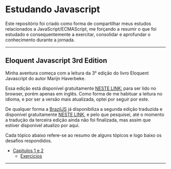 # Estudando Javascript

Este repositório foi criado como forma de compartilhar meus estudos relacionados a JavaScript/ECMAScript, me forçando a resumir o que foi estudado e consequentemente a exercitar, consolidar e aprofundar o conhecimento durante a jornada.

---



## Eloquent Javascript 3rd Edition

Minha aventura começa com a leitura da 3° edição do livro Eloquent Javascript do autor Marijn Haverbeke.

Essa edição está disponível gratuitamente [NESTE LINK:](https://eloquentjavascript.net/) para ser lido no browser, porém apenas em inglês.
Como forma de me habituar a leitura no idioma, e por ser a versão mais atualizada, optei por seguir por este.

De qualquer forma a [BrazilJS](https://www.braziljs.org/about) já disponibiliza a segunda edição traduzida e disponível gratuitamente [NESTE LINK](https://github.com/braziljs/eloquente-javascript), e pelo que pesquisei, até o momento a tradução da terceira edição ainda não foi finalizada, mas assim que estiver disponível atualizo por aqui.

Cada tópico abaixo refere-se ao resumo de alguns tópicos e logo baixo os desafios respondidos.

- [Capitulos 1 e 2](https://github.com/gildoneto/estudando-javascript/blob/master/eloquent-javascript-3rd-edition/00-capitulos-1-e-2.md)
  - [Exercicios](https://github.com/gildoneto/estudando-javascript/blob/master/eloquent-javascript-3rd-edition/00-capitulos-1-e-2-desafios.md)





---

